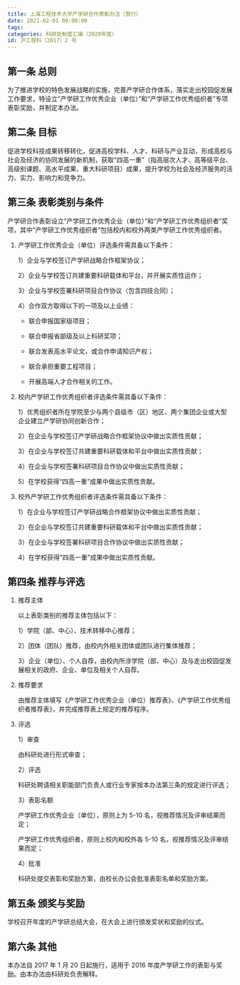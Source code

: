 ```yaml
---
title: 上海工程技术大学产学研合作表彰办法（暂行）
date: 2021-02-01 00:00:00
tags: 
categories: 科研处制度汇编（2020年度）
id: 沪工程科〔2017〕2 号
---
```


## 第一条 总则

为了推进学校的特色发展战略的实施，完善产学研合作体系，落实走出校园促发展工作要求，特设立“产学研工作优秀企业（单位）”和“产学研工作优秀组织者”专项表彰奖励，并制定本办法。

## 第二条 目标

促进学校科技成果转移转化，促进高校学科、人才、科研与产业互动，形成高校与社会及经济的协同发展的新机制，获取“四高一重”（指高层次人才、高等级平台、高级别课题、高水平成果、重大科研项目）成果，提升学校为社会及经济服务的活力、实力、影响力和竞争力。

## 第三条 表彰类别与条件

产学研合作表彰设立“产学研工作优秀企业（单位）”和“产学研工作优秀组织者”奖项，其中“产学研工作优秀组织者”包括校内和校外两类产学研工作优秀组织者。

1. 产学研工作优秀企业（单位）评选条件需具备以下条件：

   1）企业与学校签订产学研战略合作框架协议；

   2）企业与学校签订共建重要科研载体和平台，并开展实质性运作；

   3）企业与学校签署科研项目合作协议（包含四技合同）；

   4）合作双方取得以下的一项及以上业绩：

   - 联合申报国家级项目；

   - 联合申报省部级及以上科研奖项；

   - 联合发表高水平论文，或合作申请知识产权；

   - 联合承担重要工程项目；

   - 开展高端人才合作相关的工作。

2. 校内产学研工作优秀组织者评选条件需具备以下条件：

   1）优秀组织者所在学院至少与两个县级市（区）地区、两个集团企业或大型企业建立产学研协同创新合作；

   2）在企业与学校签订产学研战略合作框架协议中做出实质性贡献；

   3）在企业与学校签订共建重要科研载体和平台中做出实质性贡献；

   4）在企业与学校签署科研项目合作协议中做出实质性贡献；

   5）在学校获得“四高一重”成果中做出实质性贡献。

3. 校外产学研工作优秀组织者评选条件需具备以下条件：

   1）在企业与学校签订产学研战略合作框架协议中做出实质性贡献；

   2）在企业与学校签订共建重要科研载体和平台中做出实质性贡献；

   3）在企业与学校签署科研项目合作协议中做出实质性贡献；

   4）在学校获得“四高一重”成果中做出实质性贡献。

## 第四条 推荐与评选

1. 推荐主体

   以上表彰类别的推荐主体包括以下：

   1）学院（部、中心）、技术转移中心推荐；

   2）团体（团队）推荐，由校内外相关团体或团队进行集体推荐；

   3）企业（单位）、个人自荐，由校内所涉学院（部、中心）及与走出校园促发展相关的政府、企业、单位及相关个人自荐。

2. 推荐要求

   由推荐主体填写《产学研工作优秀企业（单位）推荐表》、《产学研工作优秀组织者推荐表》，并完成推荐表上规定的推荐程序。

3. 评选

   1）审查

   由科研处进行形式审查；

   2）评选

   科研处聘请相关职能部门负责人或行业专家按本办法第三条的规定进行评选；

   3）表彰名额

   产学研工作优秀企业（单位），原则上为 5-10 名，视推荐情况及评审结果而定；

   产学研工作优秀组织者，原则上校内和校外各 5-10 名，视推荐情况及评审结果而定；

   4）批准

   科研处提交表彰和奖励方案，由校长办公会批准表彰名单和奖励方案。

## 第五条 颁奖与奖励

学校召开年度的产学研总结大会，在大会上进行颁发奖状和奖励的仪式。

## 第六条 其他

本办法自 2017 年 1 月 20 日起施行，适用于 2016 年度产学研工作的表彰与奖励。由本办法由科研处负责解释。
